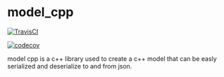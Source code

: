 # model_cpp

[![TravisCI](https://travis-ci.com/temit/model_cpp.svg)](https://travis-ci.com/github/temit/model_cpp)

[![codecov](https://codecov.io/gh/temit/model_cpp/branch/master/graph/badge.svg)](https://codecov.io/gh/temit/model_cpp)

model cpp is a c++ library used to create a c++ model that can be easly serialized and deserialize to and from json.
